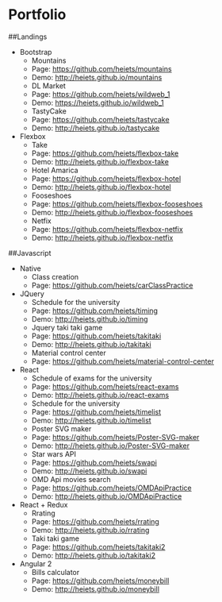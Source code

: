 # Portfolio

##Landings
  * Bootstrap
    - Mountains 
     - Page: https://github.com/heiets/mountains
     - Demo: http://heiets.github.io/mountains
    - DL Market
     - Page: https://github.com/heiets/wildweb_1
     - Demo: https://heiets.github.io/wildweb_1
    - TastyCake
     - Page: https://github.com/heiets/tastycake
     - Demo: http://heiets.github.io/tastycake
  * Flexbox
    - Take
     - Page: https://github.com/heiets/flexbox-take
     - Demo: http://heiets.github.io/flexbox-take
    - Hotel Amarica
     - Page: https://github.com/heiets/flexbox-hotel
     - Demo: http://heiets.github.io/flexbox-hotel
    - Fooseshoes
     - Page: https://github.com/heiets/flexbox-fooseshoes
     - Demo: http://heiets.github.io/flexbox-fooseshoes
    - Netfix
     - Page: https://github.com/heiets/flexbox-netfix
     - Demo: http://heiets.github.io/flexbox-netfix
    
##Javascript
  * Native
    - Class creation
     - Page: https://github.com/heiets/carClassPractice
  * JQuery
    - Schedule for the university
     - Page: https://github.com/heiets/timing
     - Demo: http://heiets.github.io/timing
    - Jquery taki taki game
     - Page: https://github.com/heiets/takitaki
     - Demo: http://heiets.github.io/takitaki
    - Material control center
     - Page: https://github.com/heiets/material-control-center
  * React
    - Schedule of exams for the university
     - Page: https://github.com/heiets/react-exams
     - Demo: http://heiets.github.io/react-exams
    - Schedule for the university
     - Page: https://github.com/heiets/timelist
     - Demo: http://heiets.github.io/timelist
    - Poster SVG maker
     - Page: https://github.com/heiets/Poster-SVG-maker
     - Demo: http://heiets.github.io/Poster-SVG-maker
    - Star wars API
     - Page: https://github.com/heiets/swapi
     - Demo: http://heiets.github.io/swapi
    - OMD Api movies search
     - Page: https://github.com/heiets/OMDApiPractice
     - Demo: http://heiets.github.io/OMDApiPractice
  * React + Redux
    - Rrating
     - Page: https://github.com/heiets/rrating
     - Demo: http://heiets.github.io/rrating
    - Taki taki game
     - Page: https://github.com/heiets/takitaki2
     - Demo: http://heiets.github.io/takitaki2
  * Angular 2
    - Bills calculator
     - Page: https://github.com/heiets/moneybill
     - Demo: http://heiets.github.io/moneybill
